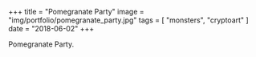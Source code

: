 +++
title = "Pomegranate Party"
image = "img/portfolio/pomegranate_party.jpg"
tags = [ "monsters", "cryptoart" ]
date = "2018-06-02"
+++

Pomegranate Party.

<!--more-->

